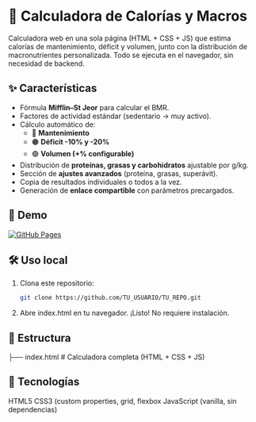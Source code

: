 # 🧮 Calculadora de Calorías y Macros

Calculadora web en una sola página (HTML + CSS + JS) que estima calorías de mantenimiento, déficit y volumen, junto con la distribución de macronutrientes personalizada. Todo se ejecuta en el navegador, sin necesidad de backend.

## ✨ Características
- Fórmula **Mifflin–St Jeor** para calcular el BMR.
- Factores de actividad estándar (sedentario → muy activo).
- Cálculo automático de:
  - 🔵 **Mantenimiento**
  - 🟠 **Déficit -10% y -20%**
  - 🟢 **Volumen (+% configurable)**
- Distribución de **proteínas, grasas y carbohidratos** ajustable por g/kg.
- Sección de **ajustes avanzados** (proteína, grasas, superávit).
- Copia de resultados individuales o todos a la vez.
- Generación de **enlace compartible** con parámetros precargados.

## 🚀 Demo
[![GitHub Pages](https://img.shields.io/badge/Live%20Demo-GitHub%20Pages-4f8cff?logo=github&logoColor=white)](https://afuentesl05.github.io/afuentesl05.calculadora-macros.io/)

## 🛠️ Uso local
1. Clona este repositorio:
   ```bash
   git clone https://github.com/TU_USUARIO/TU_REPO.git
2. Abre index.html en tu navegador.
¡Listo! No requiere instalación.

## 📂 Estructura
├── index.html   # Calculadora completa (HTML + CSS + JS)

## 📖 Tecnologías
HTML5
CSS3 (custom properties, grid, flexbox
JavaScript (vanilla, sin dependencias)



